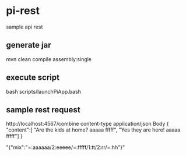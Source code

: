 # pi-rest
sample api rest

## generate jar
mvn clean compile assembly:single

## execute script
bash scripts/launchPiApp.bash

## sample rest request
http://localhost:4567/combine
content-type application/json
Body
{ "content":[
    "Are the kids at home? aaaaa fffff",
    "Yes they are here! aaaaa fffff"]
}

"{\"mix\":\"=:aaaaaa/2:eeeee/=:fffff/1:tt/2:rr/=:hh\"}"
